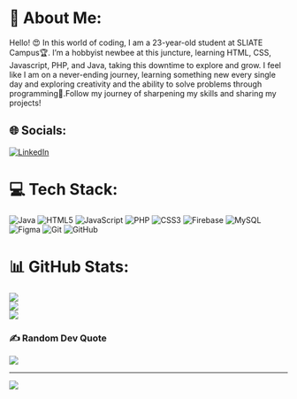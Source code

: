 # 💫 About Me:
Hello! 😍 In this world of coding, I am a 23-year-old student at SLIATE Campus🏆. I’m a hobbyist newbee at this juncture, learning HTML, CSS, Javascript, PHP, and Java, taking this downtime to explore and grow. I feel like I am on a never-ending journey, learning something new every single day and exploring creativity and the ability to solve problems through programming🎉.Follow my journey of sharpening my skills and sharing my projects!


## 🌐 Socials:
[![LinkedIn](https://img.shields.io/badge/LinkedIn-%230077B5.svg?logo=linkedin&logoColor=white)](https://linkedin.com/in/NimeshLaksri) 

# 💻 Tech Stack:
![Java](https://img.shields.io/badge/java-%23ED8B00.svg?style=for-the-badge&logo=openjdk&logoColor=white) ![HTML5](https://img.shields.io/badge/html5-%23E34F26.svg?style=for-the-badge&logo=html5&logoColor=white) ![JavaScript](https://img.shields.io/badge/javascript-%23323330.svg?style=for-the-badge&logo=javascript&logoColor=%23F7DF1E) ![PHP](https://img.shields.io/badge/php-%23777BB4.svg?style=for-the-badge&logo=php&logoColor=white) ![CSS3](https://img.shields.io/badge/css3-%231572B6.svg?style=for-the-badge&logo=css3&logoColor=white) ![Firebase](https://img.shields.io/badge/firebase-%23039BE5.svg?style=for-the-badge&logo=firebase) ![MySQL](https://img.shields.io/badge/mysql-4479A1.svg?style=for-the-badge&logo=mysql&logoColor=white) ![Figma](https://img.shields.io/badge/figma-%23F24E1E.svg?style=for-the-badge&logo=figma&logoColor=white) ![Git](https://img.shields.io/badge/git-%23F05033.svg?style=for-the-badge&logo=git&logoColor=white) ![GitHub](https://img.shields.io/badge/github-%23121011.svg?style=for-the-badge&logo=github&logoColor=white)
# 📊 GitHub Stats:
![](https://github-readme-stats.vercel.app/api?username=NIMESHLAKSRI&theme=dark&hide_border=false&include_all_commits=false&count_private=false)<br/>
![](https://github-readme-streak-stats.herokuapp.com/?user=NIMESHLAKSRI&theme=dark&hide_border=false)<br/>
![](https://github-readme-stats.vercel.app/api/top-langs/?username=NIMESHLAKSRI&theme=dark&hide_border=false&include_all_commits=false&count_private=false&layout=compact)

### ✍️ Random Dev Quote
![](https://quotes-github-readme.vercel.app/api?type=horizontal&theme=radical)

---
[![](https://visitcount.itsvg.in/api?id=NIMESHLAKSRI&icon=0&color=0)](https://visitcount.itsvg.in)

<!-- Proudly created with GPRM ( https://gprm.itsvg.in ) -->
